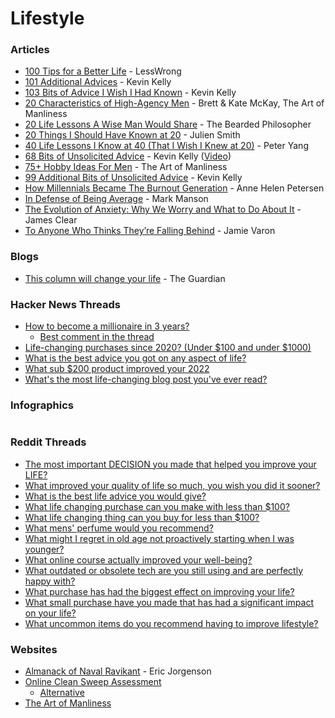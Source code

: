 # Lifestyle

### Articles

* [100 Tips for a Better Life](https://www.lesswrong.com/posts/7hFeMWC6Y5eaSixbD/100-tips-for-a-better-life) - LessWrong
* [101 Additional Advices](https://kk.org/thetechnium/101-additional-advices/) - Kevin Kelly
* [103 Bits of Advice I Wish I Had Known](https://kk.org/thetechnium/103-bits-of-advice-i-wish-i-had-known/) - Kevin Kelly
* [20 Characteristics of High-Agency Men](https://www.artofmanliness.com/character/advice/anthropomaximology-20-characteristics-of-high-agency-men) - Brett & Kate McKay, The Art of Manliness
* [20 Life Lessons A Wise Man Would Share](https://thebeardedphilosopher.wordpress.com/2015/07/25/20-life-lessons-a-wise-man-would-share/) - The Bearded Philosopher
* [20 Things I Should Have Known at 20](https://julien.medium.com/20-things-i-should-have-known-at-20-9fd22ea8ebd7) - Julien Smith
* [40 Life Lessons I Know at 40 (That I Wish I Knew at 20)](https://creatoreconomy.so/p/40-life-lessons-i-know-at-40-i-wish-i-knew-at-20) - Peter Yang
* [68 Bits of Unsolicited Advice](https://kk.org/thetechnium/68-bits-of-unsolicited-advice/) - Kevin Kelly ([Video](https://www.neil.blog/full-speech-transcript/68-bits-of-unsolicited-advice-by-kevin-kelly))
* [75+ Hobby Ideas For Men](https://www.artofmanliness.com/living/leisure/hobbies-for-men/) - The Art of Manliness
* [99 Additional Bits of Unsolicited Advice](https://kk.org/thetechnium/99-additional-bits-of-unsolicited-advice/) - Kevin Kelly
* [How Millennials Became The Burnout Generation](https://www.buzzfeednews.com/article/annehelenpetersen/millennials-burnout-generation-debt-work) - Anne Helen Petersen
* [In Defense of Being Average](https://markmanson.net/being-average) - Mark Manson
* [The Evolution of Anxiety: Why We Worry and What to Do About It](https://jamesclear.com/evolution-of-anxiety) - James Clear
* [To Anyone Who Thinks They’re Falling Behind](https://medium.com/@jamievaron/to-anyone-who-thinks-they-re-falling-behind-f194afde9148) - Jamie Varon

### Blogs

* [This column will change your life](https://www.theguardian.com/lifeandstyle/series/thiscolumnwillchangeyourlife) - The Guardian

### Hacker News Threads

* [How to become a millionaire in 3 years?](https://news.ycombinator.com/item?id=1447428)
  * [Best comment in the thread](https://news.ycombinator.com/item?id=1447467)
* [Life-changing purchases since 2020? (Under $100 and under $1000)](https://news.ycombinator.com/item?id=42079768)
* [What is the best advice you got on any aspect of life?](https://news.ycombinator.com/item?id=34802589)
* [What sub $200 product improved your 2022](https://news.ycombinator.com/item?id=34272687)
* [What's the most life-changing blog post you've ever read?](https://news.ycombinator.com/item?id=40269945)

### Infographics



<figure><img src="https://i.pinimg.com/564x/ac/ed/ca/acedca032a2b85983dd77a5a6a08cf02.jpg" alt=""><figcaption></figcaption></figure>

### Reddit Threads

* [The most important DECISION you made that helped you improve your LIFE?](https://www.reddit.com/r/LifeProTips/comments/12h8tpx/lpt_the_most_important_decision_you_made_that/)
* [What improved your quality of life so much, you wish you did it sooner?](https://www.reddit.com/r/AskReddit/comments/pbzt5b/what_improved_your_quality_of_life_so_much_you/)
* [What is the best life advice you would give?](https://www.reddit.com/r/productivity/comments/v7odql/what_is_the_best_life_advice_you_would_give/)
* [What life changing purchase can you make with less than $100?](https://www.reddit.com/r/AskReddit/comments/ytlhyl/what_life_changing_purchase_can_you_make_with/)
* [What life changing thing can you buy for less than $100?](https://www.reddit.com/r/AskReddit/comments/14pqhwy/what_life_changing_thing_can_you_buy_for_less/)
* [What mens' perfume would you recommend?](https://www.reddit.com/r/AskReddit/comments/1i776lb/what_mens_perfume_would_you_recommend/)
* [What might I regret in old age not proactively starting when I was younger?](https://www.reddit.com/r/LifeProTips/comments/14r8gxw/lpt_what_might_i_regret_in_old_age_not/)
* [What online course actually improved your well-being?](https://www.reddit.com/r/productivity/comments/z8qrr3/what_online_course_actually_improved_your/)
* [What outdated or obsolete tech are you still using and are perfectly happy with?](https://www.reddit.com/r/AskReddit/comments/17askpw/what_outdated_or_obsolete_tech_are_you_still/)
* [What purchase has had the biggest effect on improving your life?](https://www.reddit.com/r/LifeProTips/comments/17s60og/lpt_request_what_purchase_has_had_the_biggest/)
* [What small purchase have you made that has had a significant impact on your life?](https://www.reddit.com/r/LifeProTips/comments/124qbv1/lpt_request_what_small_purchase_have_you_made/)
* [What uncommon items do you recommend having to improve lifestyle?](https://www.reddit.com/r/LifeProTips/comments/16s6skk/lpt_request_what_uncommon_items_do_you_recommend/)

### Websites

* [Almanack of Naval Ravikant](https://www.navalmanack.com/) - Eric Jorgenson
* [Online Clean Sweep Assessment](https://www.thebigbiggoalsclub.com/assessments/cleansweep.php)
  * [Alternative](https://www.thebigbiggoalsclub.com/assessments/cleansweep.html)
* [The Art of Manliness](https://www.artofmanliness.com/)

